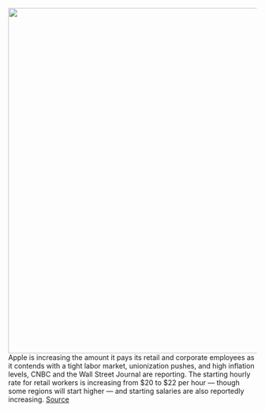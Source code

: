 <img src='https://cdn.vox-cdn.com/thumbor/M8edK1Ir6WKuh7rRlk3JmPCp-8c=/0x0:2040x1360/1200x800/filters:focal(857x517:1183x843)/cdn.vox-cdn.com/uploads/chorus_image/image/70911802/acastro_180604_1777_apple_wwdc_0002.0.jpg' width='700px' /><br/>
Apple is increasing the amount it pays its retail and corporate employees as it contends with a tight labor market, unionization pushes, and high inflation levels, CNBC and the Wall Street Journal are reporting. The starting hourly rate for retail workers is increasing from $20 to $22 per hour — though some regions will start higher — and starting salaries are also reportedly increasing.
<a href='https://www.theverge.com/2022/5/26/23142607/apple-minimum-wage-increase-retail-unionization-tight-labor-market-inflation'> Source <a/>